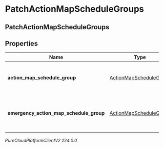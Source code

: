 # PatchActionMapScheduleGroups

## PatchActionMapScheduleGroups

## Properties

|Name | Type | Description | Notes|
|------------ | ------------- | ------------- | -------------|
| **action_map_schedule_group** | [ActionMapScheduleGroup](ActionMapScheduleGroup) | The actions map&#39;s associated schedule group. | |
| **emergency_action_map_schedule_group** | [ActionMapScheduleGroup](ActionMapScheduleGroup) | The action map&#39;s associated emergency schedule group. | [optional] |



_PureCloudPlatformClientV2 224.0.0_
